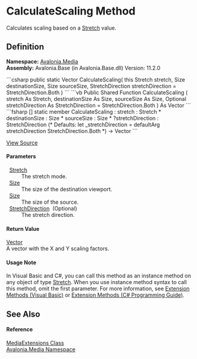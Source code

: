 # CalculateScaling Method


Calculates scaling based on a <a href="T_Avalonia_Media_Stretch">Stretch</a> value.



## Definition
**Namespace:** <a href="N_Avalonia_Media">Avalonia.Media</a>  
**Assembly:** Avalonia.Base (in Avalonia.Base.dll) Version: 11.2.0

<Tabs groupId="api-code-preview">
<TabItem value="csharp" label="C#">
```csharp
public static Vector CalculateScaling(
	this Stretch stretch,
	Size destinationSize,
	Size sourceSize,
	StretchDirection stretchDirection = StretchDirection.Both
)
```
</TabItem>
<TabItem value="vb" label="VB">
```vb
<ExtensionAttribute>
Public Shared Function CalculateScaling ( 
	stretch As Stretch,
	destinationSize As Size,
	sourceSize As Size,
	Optional stretchDirection As StretchDirection = StretchDirection.Both
) As Vector
```
</TabItem>
<TabItem value="fsharp" label="F#">
```fsharp
[<ExtensionAttribute>]
static member CalculateScaling : 
        stretch : Stretch * 
        destinationSize : Size * 
        sourceSize : Size * 
        ?stretchDirection : StretchDirection 
(* Defaults:
        let _stretchDirection = defaultArg stretchDirection StretchDirection.Both
*)
-> Vector 
```
</TabItem>
</Tabs>



<a href="https://github.com/AvaloniaUI/Avalonia/tree/master/src/Avalonia.Base/Media/MediaExtensions.cs#L25" title="View the source code">View Source</a>



#### Parameters
<dl><dt>  <a href="T_Avalonia_Media_Stretch">Stretch</a></dt><dd>The stretch mode.</dd><dt>  <a href="T_Avalonia_Size">Size</a></dt><dd>The size of the destination viewport.</dd><dt>  <a href="T_Avalonia_Size">Size</a></dt><dd>The size of the source.</dd><dt>  <a href="T_Avalonia_Media_StretchDirection">StretchDirection</a>  (Optional)</dt><dd>The stretch direction.</dd></dl>

#### Return Value
<a href="T_Avalonia_Vector">Vector</a>  
A vector with the X and Y scaling factors.

#### Usage Note
In Visual Basic and C#, you can call this method as an instance method on any object of type <a href="T_Avalonia_Media_Stretch">Stretch</a>. When you use instance method syntax to call this method, omit the first parameter. For more information, see <a href="https://docs.microsoft.com/dotnet/visual-basic/programming-guide/language-features/procedures/extension-methods" target="_blank" rel="noopener noreferrer">Extension Methods (Visual Basic)</a> or <a href="https://docs.microsoft.com/dotnet/csharp/programming-guide/classes-and-structs/extension-methods" target="_blank" rel="noopener noreferrer">Extension Methods (C# Programming Guide)</a>.

## See Also


#### Reference
<a href="T_Avalonia_Media_MediaExtensions">MediaExtensions Class</a>  
<a href="N_Avalonia_Media">Avalonia.Media Namespace</a>  

